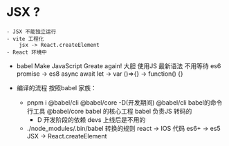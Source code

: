 # JSX ?
    - JSX 不能独立运行
    - vite 工程化  
        jsx -> React.createElement  
    - React 环境中 

- babel 
    Make JavaScript Greate again!
    大胆 使用JS 最新语法  不用等待 
    es6 promise -> es8 async await 
    let -> var 
    ()=>{}  -> function() {}
    
- 编译的流程
    按照babel 家族：
    
    - pnpm i @babel/cli @babel/core -D(开发期间)
        @babel/cli babel的命令行工具 
        @babel/core babel 的核心工程
        babel 负责JS 转码的 
        - D 开发阶段的依赖 devs
        上线后是不用的 
    - ./node_modules/.bin/babel
        转换的规则
        react -> IOS 代码
        es6+ -> es5
        JSX -> React.createElement 